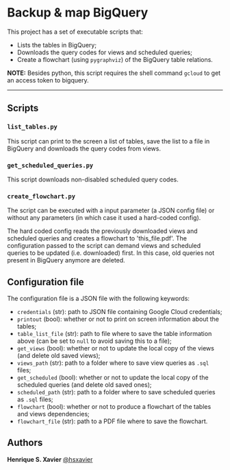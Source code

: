 # Backup & map BigQuery

This project has a set of executable scripts that:

* Lists the tables in BigQuery;
* Downloads the query codes for views and scheduled queries;
* Create a flowchart (using `pygraphviz`) of the BigQuery table relations.

**NOTE:** Besides python, this script requires the shell command `gcloud` to get
an access token to bigquery.

---

## Scripts

### `list_tables.py`

This script can print to the screen a list of tables, save the list to a file in BigQuery
and downloads the query codes from views.

### `get_scheduled_queries.py`

This script downloads non-disabled scheduled query codes.

### `create_flowchart.py`

The script can be executed with a input parameter (a JSON config file)
or without any parameters (in which case it used a hard-coded config).

The hard coded config reads the previously downloaded views and scheduled queries and
creates a flowchart to 'this_file.pdf'. The configuration passed to the
script can demand views and scheduled queries to be updated (i.e. downloaded) first.
In this case, old queries not present in BigQuery anymore are deleted.

## Configuration file

The configuration file is a JSON file with the following keywords:

* `credentials`     (str): path to JSON file containing Google Cloud credentials;
* `printout`       (bool): whether or not to print on screen information about the tables;
* `table_list_file` (str): path to file where to save the table information above (can be set to `null` to avoid saving this to a file);
* `get_views`      (bool): whether or not to update the local copy of the views (and delete old saved views);
* `views_path`      (str): path to a folder where to save view queries as `.sql` files;   
* `get_scheduled`  (bool): whether or not to update the local copy of the scheduled queries (and delete old saved ones);
* `scheduled_path`  (str): path to a folder where to save scheduled queries as `.sql` files;
* `flowchart`      (bool): whether or not to produce a flowchart of the tables and views dependencies;
* `flowchart_file`  (str): path to a PDF file where to save the flowchart.


## Authors

**Henrique S. Xavier** [@hsxavier](https://github.com/hsxavier)

